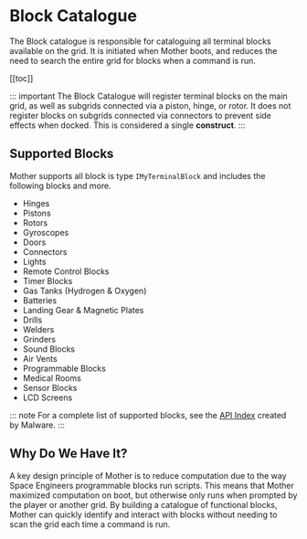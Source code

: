# Block Catalogue
<!-- [< Modules](../Modules.md) -->

The Block catalogue is responsible for cataloguing all terminal blocks available on the grid.  It is initiated when Mother boots, and reduces the need to search the entire grid for blocks when a command is run.

[[toc]]

::: important
The Block Catalogue will register terminal blocks on the main grid, as well as subgrids connected via a piston, hinge, or rotor.  It does not register blocks on subgrids connected via connectors to prevent side effects when docked. This is considered a single **construct**.
:::

## Supported Blocks

Mother supports all block is type `IMyTerminalBlock` and includes the following blocks and more.

- Hinges
- Pistons
- Rotors
- Gyroscopes
- Doors
- Connectors
- Lights
- Remote Control Blocks
- Timer Blocks
- Gas Tanks (Hydrogen & Oxygen)
- Batteries
- Landing Gear & Magnetic Plates
- Drills
- Welders
- Grinders
- Sound Blocks
- Air Vents
- Programmable Blocks
- Medical Rooms
- Sensor Blocks
- LCD Screens

::: note
For a complete list of supported blocks, see the [API Index](https://github.com/malware-dev/MDK-SE/wiki/Sandbox.ModAPI.Ingame.IMyTerminalBlock) created by Malware.
:::

## Why Do We Have It?

A key design principle of Mother is to reduce computation due to the way Space Engineers programmable blocks run scripts.  This means that Mother maximized computation on boot, but otherwise only runs when prompted by the player or another grid.  By building a catalogue of functional blocks, Mother can quickly identify and interact with blocks without needing to scan the grid each time a command is run.